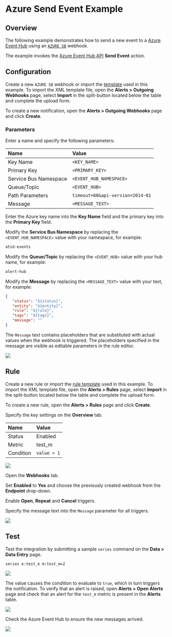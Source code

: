 # Azure Send Event Example

## Overview

The following example demonstrates how to send a new event to a [Azure Event Hub](https://azure.microsoft.com/en-us/services/event-hubs/) using an [`AZURE SB`](azure-sb.md) webhook.

The example invokes the [Azure Event Hub API](https://docs.microsoft.com/en-us/rest/api/eventhub/send-event) **Send Event** action.

## Configuration

Create a new `AZURE SB` webhook or import the [template](./resources/azure-sb-event-notification.xml) used in this example. To import the XML template file, open the **Alerts > Outgoing Webhooks** page, select **Import** in the split-button located below the table and complete the upload form.

To create a new notification, open the **Alerts > Outgoing Webhooks** page and click **Create**.

### Parameters

Enter a name and specify the following parameters:

| **Name** | **Value** |
| :--- | :--- |
| Key Name | `<KEY_NAME>` |
| Primary Key | `<PRIMARY_KEY>` |
| Service Bus Namespace | `<EVENT_HUB_NAMESPACE>` |
| Queue/Topic | `<EVENT_HUB>` |
| Path Parameters | `timeout=60&api-version=2014-01` |
| Message | `<MESSAGE_TEXT>`|

Enter the Azure key name into the **Key Name** field and the primary key into the **Primary Key** field.

Modify the **Service Bus Namespace** by replacing the `<EVENT_HUB_NAMESPACE>` value with your namespace, for example:

```txt
atsd-events
```

Modify the **Queue/Topic** by replacing the `<EVENT_HUB>` value with your hub name, for example:

```txt
alert-hub
```

Modify the **Message** by replacing the `<MESSAGE_TEXT>` value with your text, for example:

```json
{
   "status": "${status}",
   "entity": "${entity}",
   "rule": "${rule}",
   "tags": "${tags}",
   "message": ""
}
```

The `Message` text contains placeholders that are substituted with actual values when the webhook is triggered. The placeholders specified in the message are visible as editable parameters in the rule editor.

![](./images/azure_sb_event_notification_config.png)

## Rule

Create a new rule or import the [rule template](./resources/azure-sb-event-rule.xml) used in this example. To import the XML template file, open the **Alerts > Rules** page, select **Import** in the split-button located below the table and complete the upload form.

To create a new rule, open the **Alerts > Rules** page and click **Create**.

Specify the key settings on the **Overview** tab.

| **Name** | **Value** |
| :-------- | :---- |
| Status | Enabled |
| Metric | test_m |
| Condition | `value > 1` |

![](./images/rule_overview.png)

Open the **Webhooks** tab.

Set **Enabled** to **Yes** and choose the previously created webhook from the **Endpoint** drop-down.

Enable **Open**, **Repeat** and **Cancel** triggers.

Specify the message text into the `Message` parameter for all triggers.

![](./images/azure_sb_event_rule_notification.png)

## Test

Test the integration by submitting a sample `series` command on the **Data > Data Entry** page.

```ls
series e:test_e m:test_m=2
```

![](./images/rule_test_commands.png)

The value causes the condition to evaluate to `true`, which in turn triggers the notification.
To verify that an alert is raised, open **Alerts > Open Alerts** page and check that an alert for the `test_m` metric is present in the **Alerts** table.

![](./images/azure_sb_event_alert_open.png)

Check the Azure Event Hub to ensure the new messages arrived.

![](./images/azure_sb_event_test.png)

